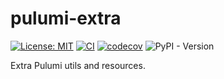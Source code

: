 # pulumi-extra

[![License: MIT](https://img.shields.io/badge/License-MIT-yellow.svg)](https://opensource.org/licenses/MIT)
[![CI](https://github.com/lasuillard/pulumi-extra/actions/workflows/ci.yaml/badge.svg)](https://github.com/lasuillard/pulumi-extra/actions/workflows/ci.yaml)
[![codecov](https://codecov.io/gh/lasuillard/pulumi-extra/graph/badge.svg?token=uuckU93NAu)](https://codecov.io/gh/lasuillard/pulumi-extra)
![PyPI - Version](https://img.shields.io/pypi/v/pulumi-extra)

Extra Pulumi utils and resources.
